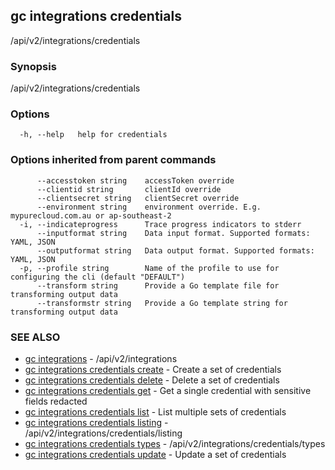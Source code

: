 ## gc integrations credentials

/api/v2/integrations/credentials

### Synopsis

/api/v2/integrations/credentials

### Options

```
  -h, --help   help for credentials
```

### Options inherited from parent commands

```
      --accesstoken string    accessToken override
      --clientid string       clientId override
      --clientsecret string   clientSecret override
      --environment string    environment override. E.g. mypurecloud.com.au or ap-southeast-2
  -i, --indicateprogress      Trace progress indicators to stderr
      --inputformat string    Data input format. Supported formats: YAML, JSON
      --outputformat string   Data output format. Supported formats: YAML, JSON
  -p, --profile string        Name of the profile to use for configuring the cli (default "DEFAULT")
      --transform string      Provide a Go template file for transforming output data
      --transformstr string   Provide a Go template string for transforming output data
```

### SEE ALSO

* [gc integrations](gc_integrations.html)	 - /api/v2/integrations
* [gc integrations credentials create](gc_integrations_credentials_create.html)	 - Create a set of credentials
* [gc integrations credentials delete](gc_integrations_credentials_delete.html)	 - Delete a set of credentials
* [gc integrations credentials get](gc_integrations_credentials_get.html)	 - Get a single credential with sensitive fields redacted
* [gc integrations credentials list](gc_integrations_credentials_list.html)	 - List multiple sets of credentials
* [gc integrations credentials listing](gc_integrations_credentials_listing.html)	 - /api/v2/integrations/credentials/listing
* [gc integrations credentials types](gc_integrations_credentials_types.html)	 - /api/v2/integrations/credentials/types
* [gc integrations credentials update](gc_integrations_credentials_update.html)	 - Update a set of credentials


